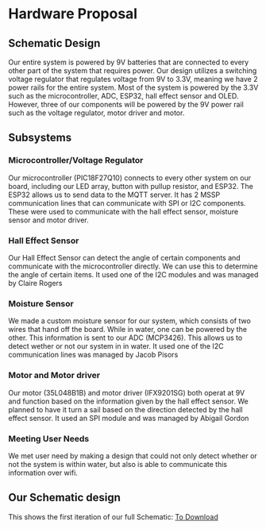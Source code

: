 # Hardware Proposal

## Schematic Design
  Our entire system is powered by 9V batteries that are connected to every other part of the system that requires power. Our design utilizes a switching voltage regulator that regulates voltage from 9V to 3.3V, meaning we have 2 power rails for the entire system. Most of the system is powered by the 3.3V such as the microcontroller, ADC, ESP32, hall effect sensor and OLED. However, three of our components will be powered by the 9V power rail such as the voltage regulator, motor driver and motor.

## Subsystems

### Microcontroller/Voltage Regulator
  Our microcontroller (PIC18F27Q10) connects to every other system on our board, including our LED array, button with pullup resistor, and ESP32. The ESP32 allows us to send data to the MQTT server. It has 2 MSSP communication lines that can communicate with SPI or I2C components. These were used to communicate with the hall effect sensor, moisture sensor and motor driver.
  
### Hall Effect Sensor
  Our Hall Effect Sensor can detect the angle of certain components and communicate with the microcontroller directly. We can use this to determine the angle of certain items. It used one of the I2C modules and was managed by Claire Rogers
  
### Moisture Sensor
  We made a custom moisture sensor for our system, which consists of two wires that hand off the board. While in water, one can be powered by the other. This information is sent to our ADC (MCP3426). This allows us to detect wether or not our system in in water. It used one of the I2C communication lines was managed by Jacob Pisors
  
### Motor and Motor driver
  Our motor (35L048B1B) and motor driver (IFX9201SG) both operat at 9V and function based on the information given by the hall effect sensor. We planned to have it turn a sail based on the direction detected by the hall effect sensor. It used an SPI module and was managed by Abigail Gordon
  
### Meeting User Needs
  We met user need by making a design that could not only detect whether or not the system is within water, but also is able to communicate this information over wifi.

## Our Schematic design

This shows the first iteration of our full Schematic:
[To Download](https://github.com/EGR314Team206/egr314team206.github.io/files/10857227/SystemDesign.pdf)
